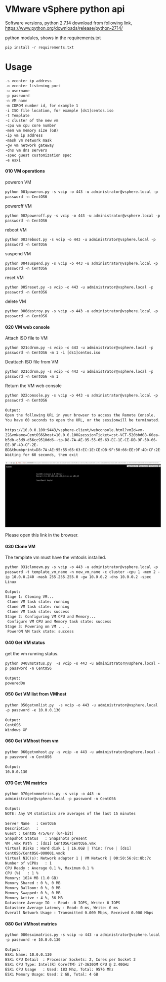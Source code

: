# VMware vSphere python api

Software versions,
python 2.7.14
download from following link,
https://www.python.org/downloads/release/python-2714/

python modules,
shows in the requirements.txt


    pip install -r requirements.txt


# Usage
    
    
    -s vcenter ip address
    -o vcenter listening port
    -u username
    -p password
    -n VM name
    -m CDROM number id, for example 1
    -i ISO file location, for example [ds1]centos.iso
    -t Template
    -c cluster of the new vm
    -cpu vm cpu core number
    -mem vm memory size (GB)
    -ip vm ip address
    -mask vm network mask
    -gw vm network gateway
    -dns vm dns servers
	-spec guest customization spec
    -e esxi
    

#### 010 VM operations
poweron VM

    python 001poweron.py -s vcip -o 443 -u administrator@vsphere.local -p password -n CentOS6

poweroff VM

    python 002poweroff.py -s vcip -o 443 -u administrator@vsphere.local -p password -n CentOS6

reboot VM

    python 003reboot.py -s vcip -o 443 -u administrator@vsphere.local -p password -n CentOS6

suspend VM


    python 004suspend.py -s vcip -o 443 -u administrator@vsphere.local -p password -n CentOS6

reset VM

    python 005reset.py -s vcip -o 443 -u administrator@vsphere.local -p password -n CentOS6

delete VM

    python 006destroy.py -s vcip -o 443 -u administrator@vsphere.local -p password -n CentOS6

#### 020 VM web console


Attach ISO file to VM


    python 021cdrom.py -s vcip -o 443 -u administrator@vsphere.local -p password -n CentOS6 -m 1 -i [ds1]centos.iso

Deattach ISO file from VM


    python 021cdrom.py -s vcip -o 443 -u administrator@vsphere.local -p password -n CentOS6 -m 1

Return the VM web console


    python 022console.py -s vcip -o 443 -u administrator@vsphere.local -p password -n CentOS6
    
    Output:
    Open the following URL in your browser to access the Remote Console.
    You have 60 seconds to open the URL, or the sessionwill be terminated.
    
    https://10.0.0.100:9443/vsphere-client/webconsole.html?vmId=vm-22&vmName=CentOS6&host=10.0.0.100&sessionTicket=cst-VCT-520bbd08-60ea-b5db-c3d9-d56cc9510dd6--tp-D8-7A-AE-95-55-65-63-EC-1E-CE-DB-9F-50-66-EE-9F-4D-CF-2E-BD&thumbprint=D8:7A:AE:95:55:65:63:EC:1E:CE:DB:9F:50:66:EE:9F:4D:CF:2E:BD
    Waiting for 60 seconds, then exit

![webconsole](./resource/webconsole.jpg)

Please open this link in the browser.

#### 030 Clone VM

The template vm must have the vmtools installed.

    python 031clonevm.py -s vcip -o 443 -u administrator@vsphere.local -p password -t template_vm_name -n new_vm_name -c cluster -cpu 1 -mem 2 -ip 10.0.0.240 -mask 255.255.255.0 -gw 10.0.0.2 -dns 10.0.0.2 -spec Linux
    
    Output:
    Stage 1: Cloning VM...
     Clone VM task state: running
     Clone VM task state: running
     Clone VM task state: success
    Stage 2: Configuring VM CPU and Memory...
     Configure VM CPU and Memory task state: success
    Stage 3: Powering on VM . . .
     PowerON VM task state: success
    

#### 040 Get VM status
get the vm running status.

    python 040vmstatus.py  -s vcip -o 443 -u administrator@vsphere.local -p password -n CentOS6
    
    Output:
    poweredOn

#### 050 Get VM list from VMhost

    python 050getvmlist.py  -s vcip -o 443 -u administrator@vsphere.local -p password -e 10.0.0.130
    
    Output:
    CentOS6
    Windows XP


#### 060 Get VMhost from vm 
    
    python 060getvmhost.py -s vcip -o 443 -u administrator@vsphere.local -p password -n CentOS6
    
    Output:
    10.0.0.130
    

#### 070 Get VM matrics

    python 070getvmmetrics.py -s vcip -o 443 -u administrator@vsphere.local -p password -n CentOS6
    
    Output:
    NOTE: Any VM statistics are averages of the last 15 minutes
    
    Server Name   : CentOS6
    Description   :
    Guest : CentOS 4/5/6/7 (64-bit)
    Snapshot Status   : Snapshots present
    VM .vmx Path  : [ds1] CentOS6/CentOS6.vmx
    Virtual Disks : Hard disk 1 | 16.0GB | Thin: True | [ds1] CentOS6/CentOS6-000001.vmdk
    Virtual NIC(s): Network adapter 1 | VM Network | 00:50:56:8c:8b:7c
    Number of vCPUs   : 1
    CPU Ready : Average 0.1 %, Maximum 0.1 %
    CPU (%)   : 1 %
    Memory: 1024 MB (1.0 GB)
    Memory Shared : 0 %, 0 MB
    Memory Balloon: 0 %, 0 MB
    Memory Swapped: 0 %, 0 MB
    Memory Active : 4 %, 36 MB
    Datastore Average IO  : Read: -0 IOPS, Write: 0 IOPS
    Datastore Average Latency : Read: 0 ms, Write: 0 ms
    Overall Network Usage : Transmitted 0.000 Mbps, Received 0.000 Mbps


#### 080 Get VMhost matrics

    python 080esximatrics.py -s vcip -o 443 -u administrator@vsphere.local -p password -e 10.0.0.130
    
    Output:
    ESXi Name: 10.0.0.130
    ESXi CPU Detail  : Processor Sockets: 2, Cores per Socket 2
    ESXi CPU Type: Intel(R) Core(TM) i7-3630QM CPU @ 2.40GHz
    ESXi CPU Usage   : Used: 183 Mhz, Total: 9576 Mhz
    ESXi Memory Usage: Used: 2 GB, Total: 4 GB
    